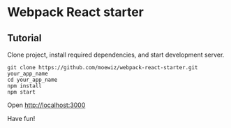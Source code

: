 # Webpack React starter

Tutorial
---
Clone project, install required dependencies, and start development server.

```
git clone https://github.com/moewiz/webpack-react-starter.git your_app_name
cd your_app_name
npm install
npm start
```
Open [http://localhost:3000](http://localhost:3000)

Have fun!
